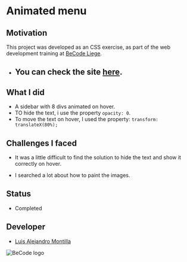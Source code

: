 # Animated menu


## Motivation

This project was developed as an CSS exercise, as part of the web development training at [BeCode Liege](https://github.com/becodeorg).

- ## You can check the site [here](https://alejove.github.io/animated-menu/).

## What I did
- A sidebar with 8 divs animated on hover.
- TO hide the text, i use the property ```opacity: 0```.
- To move the text on hover, I used the property: ```transform: translateX(80%);```

## Challenges I faced
- It was a little difficult to find the solution to hide the text and show it correctly on hover.

- I searched a lot about how to  paint the images.

## Status
- Completed

## Developer

- [Luis Alejandro Montilla](https://github.com/AlejoVE)



![BeCode logo](https://avatars3.githubusercontent.com/u/26875751?s=200&v=4 "BeCode")